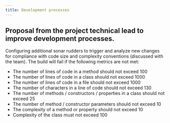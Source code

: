 ```yaml
---
title: Development processes
---
```


## Proposal from the project technical lead to improve development processes.

Configuring additional sonar rudders to trigger and analyze new changes for compliance with code size and complexity conventions (discussed with the team). The build will fail if the following metrics are not met:

- The number of lines of code in a method should not exceed 100
- The number of lines of code in a class should not exceed 1000
- The number of lines of code in a file should not exceed 1000
- The number of characters in a line of code should not exceed 130
- The number of methods / constructors / properties in a class should not exceed 25
- The number of method / constructor parameters should not exceed 10
- The complexity of a method or property should not exceed 10
- Complexity of the class must not exceed 100